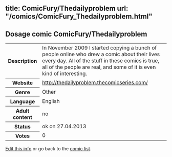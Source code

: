 title: ComicFury/Thedailyproblem
url: "/comics/ComicFury_Thedailyproblem.html"
---
Dosage comic ComicFury/Thedailyproblem
-----------------------------------------

<p id="msg"></p>
<script type="text/javascript">
if (window.location.search === '?edit_info_mail=sent_ok') {
  var elem = document.getElementById("msg");
  elem.innerHTML = 'Edited information sucessfully sent.';
  elem.className = 'ok';
}
</script>
<table class="comicinfo">
<tr>
<th>Description</th><td>In November 2009 I started copying a bunch of people online who drew a comic about their lives every day. All of the stuff in these comics is true, all of the people are real, and some of it is even kind of interesting.</td>
</tr>
<tr>
<th>Website</th><td><a href="http://thedailyproblem.thecomicseries.com/">http://thedailyproblem.thecomicseries.com/</a></td>
</tr>
<tr>
<th>Genre</th><td>Other</td>
</tr>
<tr>
<th>Language</th><td>English</td>
</tr>
<tr>
<th>Adult content</th><td>no</td>
</tr>
<tr>
<th>Status</th><td>ok on 27.04.2013</td>
</tr>
<tr>
<th>Votes</th><td>0</td>
</tr>
</table>

[Edit this info](ComicFury_Thedailyproblem_edit.html) or go back to the [comic list](../comic-index.html).
